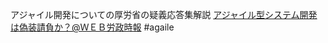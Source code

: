 アジャイル開発についての厚労省の疑義応答集解説
[アジャイル型システム開発は偽装請負か？@ＷＥＢ労政時報](http://eulabourlaw.cocolog-nifty.com/blog/2021/07/post-8fddf2.html)
#agaile